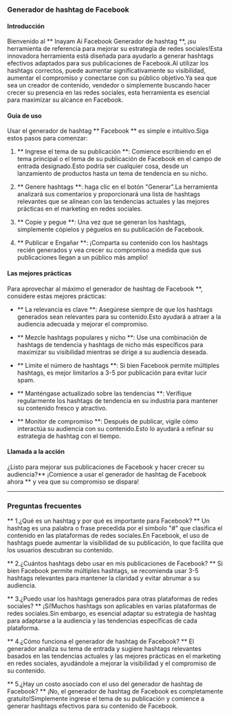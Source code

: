 ### Generador de hashtag de Facebook

#### Introducción
Bienvenido al ** Inayam Ai Facebook Generador de hashtag **, ¡su herramienta de referencia para mejorar su estrategia de redes sociales!Esta innovadora herramienta está diseñada para ayudarlo a generar hashtags efectivos adaptados para sus publicaciones de Facebook.Al utilizar los hashtags correctos, puede aumentar significativamente su visibilidad, aumentar el compromiso y conectarse con su público objetivo.Ya sea que sea un creador de contenido, vendedor o simplemente buscando hacer crecer su presencia en las redes sociales, esta herramienta es esencial para maximizar su alcance en Facebook.

#### Guía de uso
Usar el generador de hashtag ** Facebook ** es simple e intuitivo.Siga estos pasos para comenzar:

1. ** Ingrese el tema de su publicación **: Comience escribiendo en el tema principal o el tema de su publicación de Facebook en el campo de entrada designado.Esto podría ser cualquier cosa, desde un lanzamiento de productos hasta un tema de tendencia en su nicho.

2. ** Genere hashtags **: haga clic en el botón "Generar".La herramienta analizará sus comentarios y proporcionará una lista de hashtags relevantes que se alinean con las tendencias actuales y las mejores prácticas en el marketing en redes sociales.

3. ** Copie y pegue **: Una vez que se generan los hashtags, simplemente cópielos y péguelos en su publicación de Facebook.

4. ** Publicar e Engañar **: ¡Comparta su contenido con los hashtags recién generados y vea crecer su compromiso a medida que sus publicaciones llegan a un público más amplio!

#### Las mejores prácticas
Para aprovechar al máximo el generador de hashtag de Facebook **, considere estas mejores prácticas:

- ** La relevancia es clave **: Asegúrese siempre de que los hashtags generados sean relevantes para su contenido.Esto ayudará a atraer a la audiencia adecuada y mejorar el compromiso.

- ** Mezcle hashtags populares y nicho **: Use una combinación de hashtags de tendencia y hashtags de nicho más específicos para maximizar su visibilidad mientras se dirige a su audiencia deseada.

- ** Limite el número de hashtags **: Si bien Facebook permite múltiples hashtags, es mejor limitarlos a 3-5 por publicación para evitar lucir spam.

- ** Manténgase actualizado sobre las tendencias **: Verifique regularmente los hashtags de tendencia en su industria para mantener su contenido fresco y atractivo.

- ** Monitor de compromiso **: Después de publicar, vigile cómo interactúa su audiencia con su contenido.Esto lo ayudará a refinar su estrategia de hashtag con el tiempo.

#### Llamada a la acción
¿Listo para mejorar sus publicaciones de Facebook y hacer crecer su audiencia?** ¡Comience a usar el generador de hashtag de Facebook ahora ** y vea que su compromiso se dispara!

---

### Preguntas frecuentes

** 1.¿Qué es un hashtag y por qué es importante para Facebook? **
Un hashtag es una palabra o frase precedida por el símbolo "#" que clasifica el contenido en las plataformas de redes sociales.En Facebook, el uso de hashtags puede aumentar la visibilidad de su publicación, lo que facilita que los usuarios descubran su contenido.

** 2.¿Cuántos hashtags debo usar en mis publicaciones de Facebook? **
Si bien Facebook permite múltiples hashtags, se recomienda usar 3-5 hashtags relevantes para mantener la claridad y evitar abrumar a su audiencia.

** 3.¿Puedo usar los hashtags generados para otras plataformas de redes sociales? **
¡Sí!Muchos hashtags son aplicables en varias plataformas de redes sociales.Sin embargo, es esencial adaptar su estrategia de hashtag para adaptarse a la audiencia y las tendencias específicas de cada plataforma.

** 4.¿Cómo funciona el generador de hashtag de Facebook? **
El generador analiza su tema de entrada y sugiere hashtags relevantes basados ​​en las tendencias actuales y las mejores prácticas en el marketing en redes sociales, ayudándole a mejorar la visibilidad y el compromiso de su contenido.

** 5.¿Hay un costo asociado con el uso del generador de hashtag de Facebook? **
¡No, el generador de hashtag de Facebook es completamente gratuito!Simplemente ingrese el tema de su publicación y comience a generar hashtags efectivos para su contenido de Facebook.